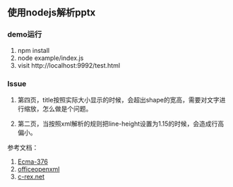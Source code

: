 ## 使用nodejs解析pptx

### demo运行

1. npm install
2. node example/index.js
3. visit http://localhost:9992/test.html


### Issue

1. 第四页，title按照实际大小显示的时候，会超出shape的宽高，需要对文字进行缩放，怎么做是个问题。

2. 第二页，当按照xml解析的规则把line-height设置为1.15的时候，会造成行高偏小。

参考文档：
1. [Ecma-376](https://www.ecma-international.org/publications/standards/Ecma-376.htm)
2. [officeopenxml](http://officeopenxml.com)
3. [c-rex.net](https://c-rex.net/projects/samples/ooxml/e1/Part4/OOXML_P4_DOCX_PresentationML_topic_ID0ETTBGB.html)
